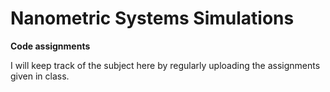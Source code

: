 # Nanometric Systems Simulations

**Code assignments**

I will keep track of the subject here by regularly uploading the assignments given in class. 
